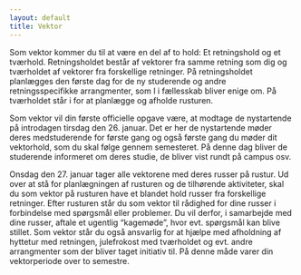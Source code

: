 ```yaml
---
layout: default
title: Vektor
---
```


Som vektor kommer du til at være en del af to hold: Et retningshold og et tværhold. Retningsholdet består af vektorer fra samme retning som dig og tværholdet af vektorer fra forskellige retninger. På retningsholdet planlægges den første dag for de ny studerende og andre retningsspecifikke arrangmenter, som I i fællesskab bliver enige om. På tværholdet står i for at planlægge og afholde rusturen.

Som vektor vil din første officielle opgave være, at modtage de nystartende på introdagen tirsdag den 26. januar. Det er her de nystartende møder deres medstuderende for første gang og også første gang du møder dit vektorhold, som du skal følge gennem semesteret. På denne dag bliver de studerende informeret om deres studie, de bliver vist rundt på campus osv.

Onsdag den 27. januar tager alle vektorene med deres russer på rustur. Ud over at stå for planlægningen af rusturen og de tilhørende aktiviteter, skal du som vektor på rusturen have et blandet hold russer fra forskellige retninger.
Efter rusturen står du som vektor til rådighed for dine russer i forbindelse med spørgsmål eller problemer. Du vil derfor, i samarbejde med dine russer, aftale et ugentlig “kagemøde”, hvor evt. spørgsmål kan blive stillet. Som vektor står du også ansvarlig for at hjælpe med afholdning af hyttetur med retningen, julefrokost med tværholdet og evt.  andre arrangmenter som der bliver taget initiativ til. På denne måde varer din vektorperiode over to semestre.

